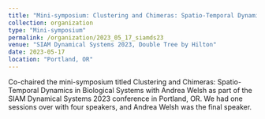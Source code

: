 ```yaml
---
title: "Mini-symposium: Clustering and Chimeras: Spatio-Temporal Dynamics in Biological Systems"
collection: organization
type: "Mini-symposium"
permalink: /organization/2023_05_17_siamds23
venue: "SIAM Dynamical Systems 2023, Double Tree by Hilton"
date: 2023-05-17
location: "Portland, OR"
---
```


Co-chaired the mini-symposium titled Clustering and Chimeras: Spatio-Temporal Dynamics in Biological Systems with Andrea Welsh as part of the SIAM Dynamical Systems 2023 conference in Portland, OR. We had one sessions over with four speakers, and Andrea Welsh was the final speaker.
